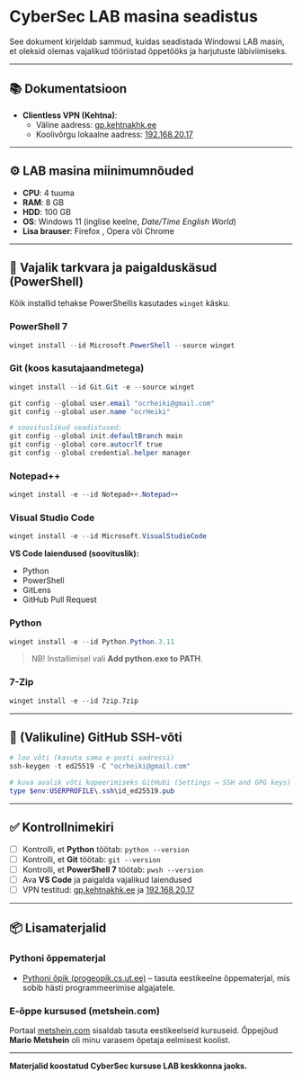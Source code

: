 # CyberSec LAB masina seadistus

See dokument kirjeldab sammud, kuidas seadistada Windowsi LAB masin, et oleksid olemas vajalikud tööriistad õppetööks ja harjutuste läbiviimiseks.

---

## 📚 Dokumentatsioon
- **Clientless VPN (Kehtna)**:  
  - Väline aadress: [gp.kehtnakhk.ee](https://gp.kehtnakhk.ee/)  
  - Koolivõrgu lokaalne aadress: [192.168.20.17](https://192.168.20.17/)

---

## ⚙️ LAB masina miinimumnõuded
- **CPU**: 4 tuuma  
- **RAM**: 8 GB  
- **HDD**: 100 GB  
- **OS**: Windows 11 (inglise keelne, *Date/Time English World*)  
- **Lisa brauser**: Firefox , Opera või Chrome

---

## 🔧 Vajalik tarkvara ja paigalduskäsud (PowerShell)

Kõik installid tehakse PowerShellis kasutades `winget` käsku.

### PowerShell 7
```powershell
winget install --id Microsoft.PowerShell --source winget
```

### Git (koos kasutajaandmetega)
```powershell
winget install --id Git.Git -e --source winget

git config --global user.email "ocrheiki@gmail.com"
git config --global user.name "ocrHeiki"

# soovituslikud seadistused:
git config --global init.defaultBranch main
git config --global core.autocrlf true
git config --global credential.helper manager
```

### Notepad++
```powershell
winget install -e --id Notepad++.Notepad++
```

### Visual Studio Code
```powershell
winget install -e --id Microsoft.VisualStudioCode
```

**VS Code laiendused (soovituslik):**
- Python  
- PowerShell  
- GitLens  
- GitHub Pull Request

### Python
```powershell
winget install -e --id Python.Python.3.11
```
> NB! Installimisel vali **Add python.exe to PATH**.

### 7-Zip
```powershell
winget install -e --id 7zip.7zip
```

---

## 🔑 (Valikuline) GitHub SSH-võti
```powershell
# loo võti (kasuta sama e-posti aadressi)
ssh-keygen -t ed25519 -C "ocrheiki@gmail.com"

# kuva avalik võti kopeerimiseks GitHubi (Settings → SSH and GPG keys)
type $env:USERPROFILE\.ssh\id_ed25519.pub
```

---

## ✅ Kontrollnimekiri
- [ ] Kontrolli, et **Python** töötab: `python --version`  
- [ ] Kontrolli, et **Git** töötab: `git --version`  
- [ ] Kontrolli, et **PowerShell 7** töötab: `pwsh --version`  
- [ ] Ava **VS Code** ja paigalda vajalikud laiendused  
- [ ] VPN testitud: [gp.kehtnakhk.ee](https://gp.kehtnakhk.ee/) ja [192.168.20.17](https://192.168.20.17/)

---

## 📦 Lisamaterjalid

### Pythoni õppematerjal
- [Pythoni õpik (progeopik.cs.ut.ee)](https://progeopik.cs.ut.ee/) – tasuta eestikeelne õppematerjal, mis sobib hästi programmeerimise algajatele.

### E-õppe kursused (metshein.com)
Portaal [metshein.com](https://metshein.com/) sisaldab tasuta eestikeelseid kursuseid. Õppejõud **Mario Metshein** oli minu varasem õpetaja eelmisest koolist.  

---

**Materjalid koostatud CyberSec kursuse LAB keskkonna jaoks.**
